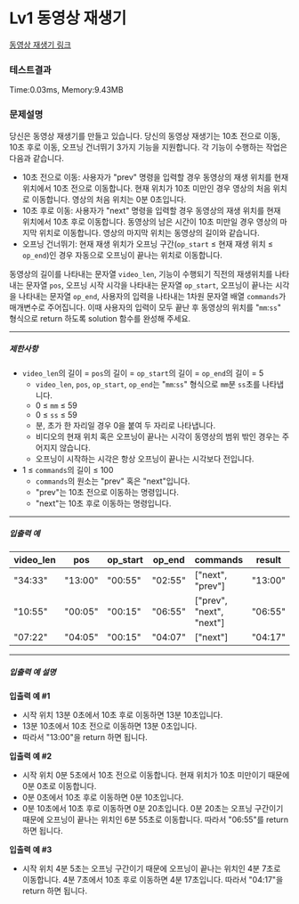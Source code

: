 # Lv1 동영상 재생기
 [동영상 재생기 링크](https://school.programmers.co.kr/learn/courses/30/lessons/340213)

### 테스트결과
 Time:0.03ms, Memory:9.43MB

### 문제설명
<p>당신은 동영상 재생기를 만들고 있습니다. 당신의 동영상 재생기는 10초 전으로 이동, 10초 후로 이동, 오프닝 건너뛰기 3가지 기능을 지원합니다. 각 기능이 수행하는 작업은 다음과 같습니다.</p>

<ul>
    <li>10초 전으로 이동: 사용자가 "prev" 명령을 입력할 경우 동영상의 재생 위치를 현재 위치에서 10초 전으로 이동합니다. 현재 위치가 10초 미만인 경우 영상의 처음 위치로 이동합니다. 영상의 처음 위치는 0분 0초입니다.</li>
    <li>10초 후로 이동: 사용자가 "next" 명령을 입력할 경우 동영상의 재생 위치를 현재 위치에서 10초 후로 이동합니다. 동영상의 남은 시간이 10초 미만일 경우 영상의 마지막 위치로 이동합니다. 영상의 마지막 위치는 동영상의 길이와 같습니다.</li>
    <li>오프닝 건너뛰기: 현재 재생 위치가 오프닝 구간(<code>op_start</code> ≤ 현재 재생 위치 ≤ <code>op_end</code>)인 경우 자동으로 오프닝이 끝나는 위치로 이동합니다.</li>
</ul>

<p>동영상의 길이를 나타내는 문자열 <code>video_len</code>, 기능이 수행되기 직전의 재생위치를 나타내는 문자열 <code>pos</code>, 오프닝 시작 시각을 나타내는 문자열 <code>op_start</code>, 오프닝이 끝나는 시각을 나타내는 문자열 <code>op_end</code>, 사용자의 입력을 나타내는 1차원 문자열 배열 <code>commands</code>가 매개변수로 주어집니다. 이때 사용자의 입력이 모두 끝난 후 동영상의 위치를 "<code>mm</code>:<code>ss</code>" 형식으로 return 하도록 solution 함수를 완성해 주세요.</p>

<hr>

<h5>제한사항</h5>

<ul>
<li><code>video_len</code>의 길이 = <code>pos</code>의 길이 = <code>op_start</code>의 길이 = <code>op_end</code>의 길이 = 5

<ul>
    <li><code>video_len</code>, <code>pos</code>, <code>op_start</code>, <code>op_end</code>는 "<code>mm</code>:<code>ss</code>" 형식으로 <code>mm</code>분 <code>ss</code>초를 나타냅니다.</li>
    <li>0 ≤ <code>mm</code> ≤ 59</li>
    <li>0 ≤ <code>ss</code> ≤ 59</li>
    <li>분, 초가 한 자리일 경우 0을 붙여 두 자리로 나타냅니다.</li>
    <li>비디오의 현재 위치 혹은 오프닝이 끝나는 시각이 동영상의 범위 밖인 경우는 주어지지 않습니다.</li>
    <li>오프닝이 시작하는 시각은 항상 오프닝이 끝나는 시각보다 전입니다.</li>
</ul></li>
<li>1 ≤ <code>commands</code>의 길이 ≤ 100

<ul>
    <li><code>commands</code>의 원소는 "prev" 혹은 "next"입니다.</li>
    <li>"prev"는 10초 전으로 이동하는 명령입니다.</li>
    <li>"next"는 10초 후로 이동하는 명령입니다.</li>
</ul></li>
</ul>

<hr>

<h5>입출력 예</h5>
<table class="table">
<thead><tr>
    <th>video_len</th>
    <th>pos</th>
    <th>op_start</th>
    <th>op_end</th>
    <th>commands</th>
    <th>result</th>
</tr>
</thead>
<tbody><tr>
    <td>"34:33"</td>
    <td>"13:00"</td>
    <td>"00:55"</td>
    <td>"02:55"</td>
    <td>["next", "prev"]</td>
    <td>"13:00"</td>
</tr>
<tr>
    <td>"10:55"</td>
    <td>"00:05"</td>
    <td>"00:15"</td>
    <td>"06:55"</td>
    <td>["prev", "next", "next"]</td>
    <td>"06:55"</td>
</tr>
<tr>
    <td>"07:22"</td>
    <td>"04:05"</td>
    <td>"00:15"</td>
    <td>"04:07"</td>
    <td>["next"]</td>
    <td>"04:17"</td>
</tr>
</tbody>
</table>
<hr>

<h5>입출력 예 설명</h5>

<p><strong>입출력 예 #1</strong></p>

<ul>
    <li>시작 위치 13분 0초에서 10초 후로 이동하면 13분 10초입니다.</li>
    <li>13분 10초에서 10초 전으로 이동하면 13분 0초입니다.</li>
    <li>따라서 "13:00"을 return 하면 됩니다.</li>
</ul>

<p><strong>입출력 예 #2</strong></p>

<ul>
    <li>시작 위치 0분 5초에서 10초 전으로 이동합니다. 현재 위치가 10초 미만이기 때문에 0분 0초로 이동합니다.</li>
    <li>0분 0초에서 10초 후로 이동하면 0분 10초입니다.</li>
    <li>0분 10초에서 10초 후로 이동하면 0분 20초입니다. 0분 20초는 오프닝 구간이기 때문에 오프닝이 끝나는 위치인 6분 55초로 이동합니다. 따라서 "06:55"를 return 하면 됩니다.</li>
</ul>

<p><strong>입출력 예 #3</strong></p>

<ul>
    <li>시작 위치 4분 5초는 오프닝 구간이기 때문에 오프닝이 끝나는 위치인 4분 7초로 이동합니다. 4분 7초에서 10초 후로 이동하면 4분 17초입니다. 따라서 "04:17"을 return 하면 됩니다.</li>
</ul>
